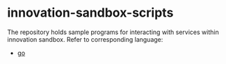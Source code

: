 # innovation-sandbox-scripts

The repository holds sample programs for interacting with services within innovation sandbox. Refer to corresponding language:

- [go](https://github.com/enyata/innovation-sandbox-scripts/nibss/go)
